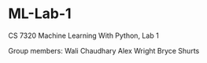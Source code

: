 # ML-Lab-1


CS 7320 Machine Learning With Python, Lab 1

Group members:
Wali Chaudhary
Alex Wright
Bryce Shurts